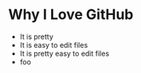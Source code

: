 # Why I Love GitHub

* It is pretty
* It is easy to edit files
* It is pretty easy to edit files
* foo